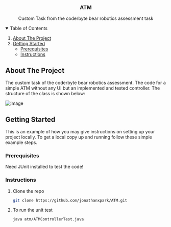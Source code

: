 



<!-- PROJECT LOGO -->
<br />
<p align="center">
  <h3 align="center">ATM</h3>

  <p align="center">
    Custom Task from the coderbyte bear robotics assessment task
  </p>
</p>



<!-- TABLE OF CONTENTS -->
<details open="open">
  <summary>Table of Contents</summary>
  <ol>
    <li>
      <a href="#about-the-project">About The Project</a>
    </li>
    <li>
      <a href="#getting-started">Getting Started</a>
      <ul>
        <li><a href="#prerequisites">Prerequisites</a></li>
        <li><a href="#instructions">Instructions</a></li>
      </ul>
    </li>
  </ol>
</details>



<!-- ABOUT THE PROJECT -->
## About The Project

The custom task of the coderbyte bear robotics assessment. The code for a simple ATM without any UI but an implemented and tested controller. The structure of the class is shown below: 

![image](https://user-images.githubusercontent.com/21136258/122333521-2946aa00-ceed-11eb-81eb-683791b11c60.png)

<!-- GETTING STARTED -->
## Getting Started

This is an example of how you may give instructions on setting up your project locally.
To get a local copy up and running follow these simple example steps.

### Prerequisites

Need JUnit installed to test the code!

### Instructions

1. Clone the repo
   ```sh
   git clone https://github.com/jonathanxpark/ATM.git
   ```
 
2. To run the unit test
   ```sh
   java atm/ATMControllerTest.java
   ```



